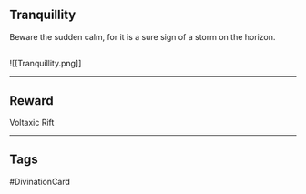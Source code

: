 ## Tranquillity
Beware the sudden calm, for it is a sure sign of a storm on the horizon.
## 
![[Tranquillity.png]]

---
## Reward
Voltaxic Rift

---
## Tags
#DivinationCard